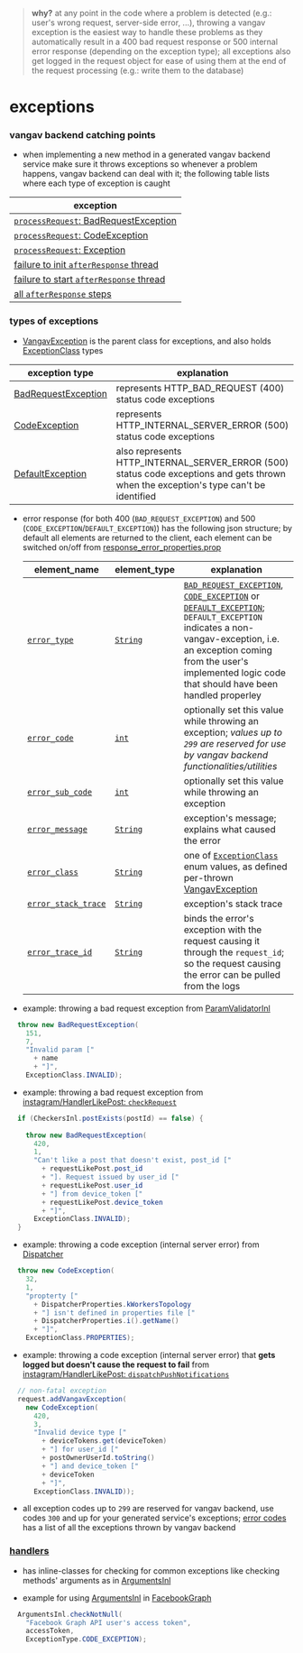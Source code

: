
> **why?** at any point in the code where a problem is detected (e.g.: user's wrong request, server-side error, ...), throwing a vangav exception is the easiest way to handle these problems as they automatically result in a 400 bad request response or 500 internal error response (depending on the exception type); all exceptions also get logged in the request object for ease of using them at the end of the request processing (e.g.: write them to the database)

# exceptions

### vangav backend catching points

+ when implementing a new method in a generated vangav backend service make sure it throws exceptions so whenever a problem happens, vangav backend can deal with it; the following table lists where each type of exception is caught

| exception |
| --------- |
| [`processRequest`: BadRequestException](https://github.com/vangav/vos_backend/blob/master/src/com/vangav/backend/play_framework/ParentPlayHandler.java#L306) |
| [`processRequest`: CodeException](https://github.com/vangav/vos_backend/blob/master/src/com/vangav/backend/play_framework/ParentPlayHandler.java#L327) |
| [`processRequest`: Exception](https://github.com/vangav/vos_backend/blob/master/src/com/vangav/backend/play_framework/ParentPlayHandler.java#L348) |
| [failure to init `afterResponse` thread](https://github.com/vangav/vos_backend/blob/master/src/com/vangav/backend/play_framework/ParentPlayHandler.java#L402) |
| [failure to start `afterResponse` thread](https://github.com/vangav/vos_backend/blob/master/src/com/vangav/backend/play_framework/ParentPlayHandler.java#L396) |
| [all `afterResponse` steps](https://github.com/vangav/vos_backend/blob/master/src/com/vangav/backend/play_framework/ParentPlayHandler.java#L471) |

### types of exceptions

+ [VangavException](https://github.com/vangav/vos_backend/blob/master/src/com/vangav/backend/exceptions/VangavException.java) is the parent class for exceptions, and also holds [ExceptionClass](https://github.com/vangav/vos_backend/blob/master/src/com/vangav/backend/exceptions/VangavException.java#L86) types

| exception type | explanation |
| -------------- | ----------- |
| [BadRequestException](https://github.com/vangav/vos_backend/blob/master/src/com/vangav/backend/exceptions/BadRequestException.java) | represents HTTP_BAD_REQUEST (400) status code exceptions |
| [CodeException](https://github.com/vangav/vos_backend/blob/master/src/com/vangav/backend/exceptions/CodeException.java) | represents HTTP_INTERNAL_SERVER_ERROR (500) status code exceptions |
| [DefaultException](https://github.com/vangav/vos_backend/blob/master/src/com/vangav/backend/exceptions/DefaultException.java) | also represents HTTP_INTERNAL_SERVER_ERROR (500) status code exceptions and gets thrown when the exception's type can't be identified |

+ error response (for both 400 (`BAD_REQUEST_EXCEPTION`) and 500 (`CODE_EXCEPTION`/`DEFAULT_EXCEPTION`)) has the following json structure; by default all elements are returned to the client, each element can be switched on/off from [response_error_properties.prop](https://github.com/vangav/vos_geo_server/blob/master/conf/prop/response_error_properties.prop)

  | element_name | element_type | explanation |
  | ------------ | ------------ | ----------- |
  | [`error_type`](https://github.com/vangav/vos_geo_server/blob/master/conf/prop/response_error_properties.prop#L65) | [`String`](https://github.com/vangav/vos_backend/blob/master/src/com/vangav/backend/play_framework/request/response/ResponseBodyError.java#L215) | [`BAD_REQUEST_EXCEPTION`](https://github.com/vangav/vos_backend/blob/master/src/com/vangav/backend/exceptions/VangavException.java#L70), [`CODE_EXCEPTION`](https://github.com/vangav/vos_backend/blob/master/src/com/vangav/backend/exceptions/VangavException.java#L71) or [`DEFAULT_EXCEPTION`](https://github.com/vangav/vos_backend/blob/master/src/com/vangav/backend/exceptions/VangavException.java#L72); `DEFAULT_EXCEPTION` indicates a non-vangav-exception, i.e. an exception coming from the user's implemented logic code that should have been handled properley |
  | [`error_code`](https://github.com/vangav/vos_geo_server/blob/master/conf/prop/response_error_properties.prop#L69) | [`int`](https://github.com/vangav/vos_backend/blob/master/src/com/vangav/backend/play_framework/request/response/ResponseBodyError.java#L217) | optionally set this value while throwing an exception; *values up to `299` are reserved for use by vangav backend functionalities/utilities* |
  | [`error_sub_code`](https://github.com/vangav/vos_geo_server/blob/master/conf/prop/response_error_properties.prop#L73) | [`int`](https://github.com/vangav/vos_backend/blob/master/src/com/vangav/backend/play_framework/request/response/ResponseBodyError.java#L219) | optionally set this value while throwing an exception |
  | [`error_message`](https://github.com/vangav/vos_geo_server/blob/master/conf/prop/response_error_properties.prop#L77) | [`String`](https://github.com/vangav/vos_backend/blob/master/src/com/vangav/backend/play_framework/request/response/ResponseBodyError.java#L221) | exception's message; explains what caused the error |
  | [`error_class`](https://github.com/vangav/vos_geo_server/blob/master/conf/prop/response_error_properties.prop#L81) | [`String`](https://github.com/vangav/vos_backend/blob/master/src/com/vangav/backend/play_framework/request/response/ResponseBodyError.java#L223) | one of [`ExceptionClass`](https://github.com/vangav/vos_backend/blob/master/src/com/vangav/backend/exceptions/VangavException.java#L86) enum values, as defined per-thrown [VangavException](https://github.com/vangav/vos_backend/blob/master/src/com/vangav/backend/exceptions/VangavException.java) |
  | [`error_stack_trace`](https://github.com/vangav/vos_geo_server/blob/master/conf/prop/response_error_properties.prop#L85) | [`String`](https://github.com/vangav/vos_backend/blob/master/src/com/vangav/backend/play_framework/request/response/ResponseBodyError.java#L225) | exception's stack trace |
  | [`error_trace_id`](https://github.com/vangav/vos_geo_server/blob/master/conf/prop/response_error_properties.prop#L89) | [`String`](https://github.com/vangav/vos_backend/blob/master/src/com/vangav/backend/play_framework/request/response/ResponseBodyError.java#L227) | binds the error's exception with the request causing it through the `request_id`; so the request causing the error can be pulled from the logs |
  
+ example: throwing a bad request exception from [ParamValidatorInl](https://github.com/vangav/vos_backend/blob/master/src/com/vangav/backend/play_framework/param/ParamValidatorInl.java#L1074)

```java
  throw new BadRequestException(
    151,
    7,
    "Invalid param ["
      + name
      + "]",
    ExceptionClass.INVALID);
```

+ example: throwing a bad request exception from [instagram/HandlerLikePost: `checkRequest`](https://github.com/vangav/vos_instagram/blob/master/app/com/vangav/vos_instagram/controllers/like_post/HandlerLikePost.java#L142)

```java
  if (CheckersInl.postExists(postId) == false) {
      
    throw new BadRequestException(
      420,
      1,
      "Can't like a post that doesn't exist, post_id ["
        + requestLikePost.post_id
        + "]. Request issued by user_id ["
        + requestLikePost.user_id
        + "] from device_token ["
        + requestLikePost.device_token
        + "]",
      ExceptionClass.INVALID);
  }
```

+ example: throwing a code exception (internal server error) from [Dispatcher](https://github.com/vangav/vos_backend/blob/master/src/com/vangav/backend/dispatcher/Dispatcher.java#L124)

```java
  throw new CodeException(
    32,
    1,
    "propterty ["
      + DispatcherProperties.kWorkersTopology
      + "] isn't defined in properties file ["
      + DispatcherProperties.i().getName()
      + "]",
    ExceptionClass.PROPERTIES);
```

+ example: throwing a code exception (internal server error) that **gets logged but doesn't cause the request to fail** from [instagram/HandlerLikePost: `dispatchPushNotifications`](https://github.com/vangav/vos_instagram/blob/master/app/com/vangav/vos_instagram/controllers/like_post/HandlerLikePost.java#L313)

```java
  // non-fatal exception
  request.addVangavException(
    new CodeException(
      420,
      3,
      "Invalid device type ["
        + deviceTokens.get(deviceToken)
        + "] for user_id ["
        + postOwnerUserId.toString()
        + "] and device_token ["
        + deviceToken
        + "]",
      ExceptionClass.INVALID));
```

+ all exception codes up to `299` are reserved for vangav backend, use codes `300` and up for your generated service's exceptions; [error codes](https://github.com/vangav/vos_backend/blob/master/README/10_error_codes.md) has a list of all the exceptions thrown by vangav backend
  
### [handlers](https://github.com/vangav/vos_backend/tree/master/src/com/vangav/backend/exceptions/handlers)

+ has inline-classes for checking for common exceptions like checking methods' arguments as in [ArgumentsInl](https://github.com/vangav/vos_backend/blob/master/src/com/vangav/backend/exceptions/handlers/ArgumentsInl.java)

+ example for using [ArgumentsInl](https://github.com/vangav/vos_backend/blob/master/src/com/vangav/backend/exceptions/handlers/ArgumentsInl.java) in [FacebookGraph](https://github.com/vangav/vos_backend/blob/master/src/com/vangav/backend/public_apis/facebook/FacebookGraph.java#L162)

```java
  ArgumentsInl.checkNotNull(
    "Facebook Graph API user's access token",
    accessToken,
    ExceptionType.CODE_EXCEPTION);
```
